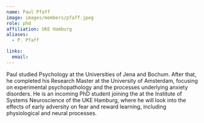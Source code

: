 ```yaml
---
name: Paul Pfaff
image: images/members/pfaff.jpeg
role: phd
affiliation: UKE Hamburg
aliases:
  - P. Pfaff

links:
  email: 
---
```


Paul studied Psychology at the Universities of Jena and Bochum. After that, he completed his Research Master at the University of Amsterdam, focusing on experimental psychopathology and the processes underlying anxiety disorders. He is an incoming PhD student joining the at the Institute of Systems Neuroscience of the UKE Hamburg, where he will look into the effects of early adversity on fear and reward learning, including physiological and neural processes. 

